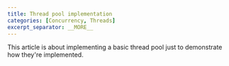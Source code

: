 ```yaml
---
title: Thread pool implementation
categories: [Concurrency, Threads]
excerpt_separator: __MORE__
---
```


This article is about implementing a basic thread pool just to demonstrate how they're implemented.
